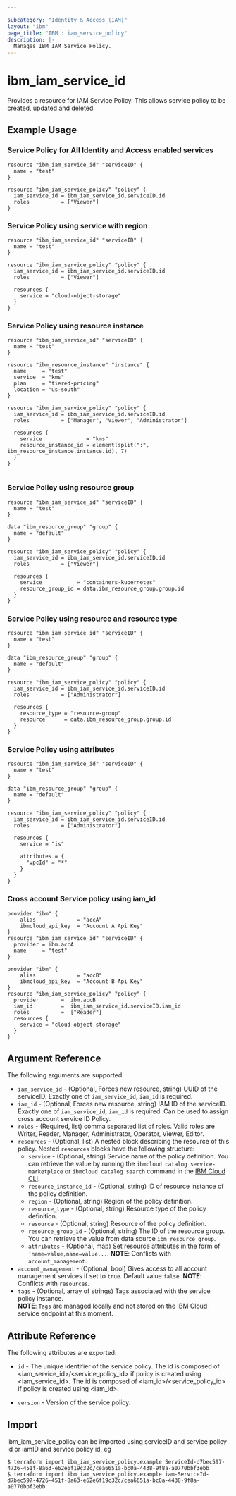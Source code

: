 ```yaml
---

subcategory: "Identity & Access (IAM)"
layout: "ibm"
page_title: "IBM : iam_service_policy"
description: |-
  Manages IBM IAM Service Policy.
---
```


# ibm\_iam_service_id

Provides a resource for IAM Service Policy. This allows service policy  to be created, updated and deleted.

## Example Usage

### Service Policy for All Identity and Access enabled services 

```hcl
resource "ibm_iam_service_id" "serviceID" {
  name = "test"
}

resource "ibm_iam_service_policy" "policy" {
  iam_service_id = ibm_iam_service_id.serviceID.id
  roles          = ["Viewer"]
}

```

### Service Policy using service with region

```hcl
resource "ibm_iam_service_id" "serviceID" {
  name = "test"
}

resource "ibm_iam_service_policy" "policy" {
  iam_service_id = ibm_iam_service_id.serviceID.id
  roles          = ["Viewer"]

  resources {
    service = "cloud-object-storage"
  }
}

```
### Service Policy using resource instance 

```hcl
resource "ibm_iam_service_id" "serviceID" {
  name = "test"
}

resource "ibm_resource_instance" "instance" {
  name     = "test"
  service  = "kms"
  plan     = "tiered-pricing"
  location = "us-south"
}

resource "ibm_iam_service_policy" "policy" {
  iam_service_id = ibm_iam_service_id.serviceID.id
  roles          = ["Manager", "Viewer", "Administrator"]

  resources {
    service              = "kms"
    resource_instance_id = element(split(":", ibm_resource_instance.instance.id), 7)
  }
}


```

### Service Policy using resource group 

```hcl
resource "ibm_iam_service_id" "serviceID" {
  name = "test"
}

data "ibm_resource_group" "group" {
  name = "default"
}

resource "ibm_iam_service_policy" "policy" {
  iam_service_id = ibm_iam_service_id.serviceID.id
  roles          = ["Viewer"]

  resources {
    service           = "containers-kubernetes"
    resource_group_id = data.ibm_resource_group.group.id
  }
}

```

### Service Policy using resource and resource type 

```hcl
resource "ibm_iam_service_id" "serviceID" {
  name = "test"
}

data "ibm_resource_group" "group" {
  name = "default"
}

resource "ibm_iam_service_policy" "policy" {
  iam_service_id = ibm_iam_service_id.serviceID.id
  roles          = ["Administrator"]

  resources {
    resource_type = "resource-group"
    resource      = data.ibm_resource_group.group.id
  }
}

```

### Service Policy using attributes 

```hcl
resource "ibm_iam_service_id" "serviceID" {
  name = "test"
}

data "ibm_resource_group" "group" {
  name = "default"
}

resource "ibm_iam_service_policy" "policy" {
  iam_service_id = ibm_iam_service_id.serviceID.id
  roles          = ["Administrator"]

  resources {
    service = "is"

    attributes = {
      "vpcId" = "*"
    }
  }
}

```
### Cross account Service policy using iam_id

```hcl
provider "ibm" {
    alias             = "accA"
    ibmcloud_api_key  = "Account A Api Key"
}
resource "ibm_iam_service_id" "serviceID" {
  provider = ibm.accA
  name     = "test"
}

provider "ibm" {
    alias             = "accB"
    ibmcloud_api_key  = "Account B Api Key"
}
resource "ibm_iam_service_policy" "policy" {
  provider       =  ibm.accB
  iam_id         =  ibm_iam_service_id.serviceID.iam_id
  roles          =  ["Reader"]
  resources {
    service = "cloud-object-storage"
  }
}

```

## Argument Reference

The following arguments are supported:

* `iam_service_id` - (Optional, Forces new resource, string) UUID of the serviceID. Exactly one of `iam_service_id`, `iam_id` is required.
* `iam_id` - (Optional, Forces new resource, string) IAM ID of the serviceID. Exactly one of `iam_service_id`, `iam_id` is required. Can be used to assign cross account service ID Policy.
* `roles` - (Required, list) comma separated list of roles. Valid roles are Writer, Reader, Manager, Administrator, Operator, Viewer, Editor.
* `resources` - (Optional, list) A nested block describing the resource of this policy.
Nested `resources` blocks have the following structure:
  * `service` - (Optional, string) Service name of the policy definition.  You can retrieve the value by running the `ibmcloud catalog service-marketplace` or `ibmcloud catalog search` command in the [IBM Cloud CLI](https://cloud.ibm.com/docs/cli?topic=cloud-cli-getting-started).
  * `resource_instance_id` - (Optional, string) ID of resource instance of the policy definition.
  * `region` - (Optional, string) Region of the policy definition.
  * `resource_type` - (Optional, string) Resource type of the policy definition.
  * `resource` - (Optional, string) Resource of the policy definition.
  * `resource_group_id` - (Optional, string) The ID of the resource group.  You can retrieve the value from data source `ibm_resource_group`. 
  * `attributes` - (Optional, map) Set resource attributes in the form of `'name=value,name=value...`.
 **NOTE**: Conflicts with `account_management`.
* `account_management` - (Optional, bool) Gives access to all account management services if set to `true`. Default value `false`. 
 **NOTE**: Conflicts with `resources`.
* `tags` - (Optional, array of strings) Tags associated with the service policy instance.  
  **NOTE**: `Tags` are managed locally and not stored on the IBM Cloud service endpoint at this moment.

## Attribute Reference

The following attributes are exported:

* `id` - The unique identifier of the service policy. The id is composed of \<iam_service_id\>/\<service_policy_id\> if policy is created using <iam_service_id>. The id is composed of \<iam_id\>/\<service_policy_id\> if policy is created using <iam_id>. 

* `version` - Version of the service policy.

## Import

ibm_iam_service_policy can be imported using serviceID and service policy id or iamID and service policy id, eg

```
$ terraform import ibm_iam_service_policy.example ServiceId-d7bec597-4726-451f-8a63-e62e6f19c32c/cea6651a-bc0a-4438-9f8a-a0770bbf3ebb
$ terraform import ibm_iam_service_policy.example iam-ServiceId-d7bec597-4726-451f-8a63-e62e6f19c32c/cea6651a-bc0a-4438-9f8a-a0770bbf3ebb
```

